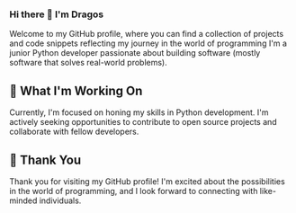 ### Hi there 👋 I'm Dragos

Welcome to my GitHub profile, where you can find a collection of projects and code snippets reflecting my journey in the world of programming
I'm a junior Python developer passionate about building software (mostly software that solves real-world problems). 

## 🚀 What I'm Working On

Currently, I'm focused on honing my skills in Python development. I'm actively seeking opportunities to contribute to open source projects and collaborate with fellow developers.

## 🙏 Thank You

Thank you for visiting my GitHub profile! I'm excited about the possibilities in the world of programming, and I look forward to connecting with like-minded individuals.
